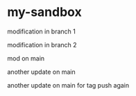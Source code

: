 # my-sandbox

modification in branch 1

modification in branch 2

mod on main

another update on main

another update on main for tag push again